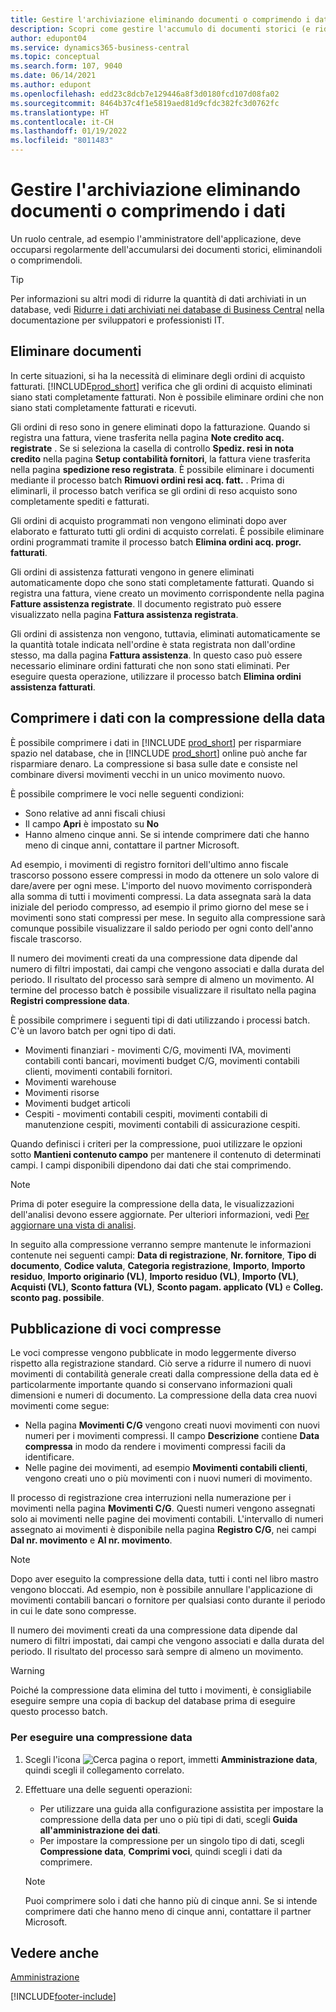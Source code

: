 ```yaml
---
title: Gestire l'archiviazione eliminando documenti o comprimendo i dati
description: Scopri come gestire l'accumulo di documenti storici (e ridurre la quantità di dati archiviati in un database) eliminandoli o comprimendoli.
author: edupont04
ms.service: dynamics365-business-central
ms.topic: conceptual
ms.search.form: 107, 9040
ms.date: 06/14/2021
ms.author: edupont
ms.openlocfilehash: edd23c8dcb7e129446a8f3d0180fcd107d08fa02
ms.sourcegitcommit: 8464b37c4f1e5819aed81d9cfdc382fc3d0762fc
ms.translationtype: HT
ms.contentlocale: it-CH
ms.lasthandoff: 01/19/2022
ms.locfileid: "8011483"
---
```

# <a name="manage-storage-by-deleting-documents-or-compressing-data"></a>Gestire l'archiviazione eliminando documenti o comprimendo i dati

Un ruolo centrale, ad esempio l'amministratore dell'applicazione, deve occuparsi regolarmente dell'accumularsi dei documenti storici, eliminandoli o comprimendoli.  

> [!TIP]
> Per informazioni su altri modi di ridurre la quantità di dati archiviati in un database, vedi [Ridurre i dati archiviati nei database di Business Central](/dynamics365/business-central/dev-itpro/administration/database-reduce-data) nella documentazione per sviluppatori e professionisti IT.

## <a name="delete-documents"></a>Eliminare documenti

In certe situazioni, si ha la necessità di eliminare degli ordini di acquisto fatturati. [!INCLUDE[prod_short](includes/prod_short.md)] verifica che gli ordini di acquisto eliminati siano stati completamente fatturati. Non è possibile eliminare ordini che non siano stati completamente fatturati e ricevuti.  

Gli ordini di reso sono in genere eliminati dopo la fatturazione. Quando si registra una fattura, viene trasferita nella pagina **Note credito acq. registrate** . Se si seleziona la casella di controllo **Spediz. resi in nota credito** nella pagina **Setup contabilità fornitori**, la fattura viene trasferita nella pagina **spedizione reso registrata**. È possibile eliminare i documenti mediante il processo batch **Rimuovi ordini resi acq. fatt.** . Prima di eliminarli, il processo batch verifica se gli ordini di reso acquisto sono completamente spediti e fatturati.  

Gli ordini di acquisto programmati non vengono eliminati dopo aver elaborato e fatturato tutti gli ordini di acquisto correlati. È possibile eliminare ordini programmati tramite il processo batch **Elimina ordini acq. progr. fatturati**.  

Gli ordini di assistenza fatturati vengono in genere eliminati automaticamente dopo che sono stati completamente fatturati. Quando si registra una fattura, viene creato un movimento corrispondente nella pagina **Fatture assistenza registrate**. Il documento registrato può essere visualizzato nella pagina **Fattura assistenza registrata**.  

Gli ordini di assistenza non vengono, tuttavia, eliminati automaticamente se la quantità totale indicata nell'ordine è stata registrata non dall'ordine stesso, ma dalla pagina **Fattura assistenza**. In questo caso può essere necessario eliminare ordini fatturati che non sono stati eliminati. Per eseguire questa operazione, utilizzare il processo batch **Elimina ordini assistenza fatturati**.  

## <a name="compress-data-with-date-compression"></a>Comprimere i dati con la compressione della data

È possibile comprimere i dati in [!INCLUDE [prod_short](includes/prod_short.md)] per risparmiare spazio nel database, che in [!INCLUDE [prod_short](includes/prod_short.md)] online può anche far risparmiare denaro. La compressione si basa sulle date e consiste nel combinare diversi movimenti vecchi in un unico movimento nuovo. 

È possibile comprimere le voci nelle seguenti condizioni:

* Sono relative ad anni fiscali chiusi
* Il campo **Apri** è impostato su **No** 
* Hanno almeno cinque anni. Se si intende comprimere dati che hanno meno di cinque anni, contattare il partner Microsoft.

Ad esempio, i movimenti di registro fornitori dell'ultimo anno fiscale trascorso possono essere compressi in modo da ottenere un solo valore di dare/avere per ogni mese. L'importo del nuovo movimento corrisponderà alla somma di tutti i movimenti compressi. La data assegnata sarà la data iniziale del periodo compresso, ad esempio il primo giorno del mese se i movimenti sono stati compressi per mese. In seguito alla compressione sarà comunque possibile visualizzare il saldo periodo per ogni conto dell'anno fiscale trascorso.

Il numero dei movimenti creati da una compressione data dipende dal numero di filtri impostati, dai campi che vengono associati e dalla durata del periodo. Il risultato del processo sarà sempre di almeno un movimento. Al termine del processo batch è possibile visualizzare il risultato nella pagina **Registri compressione data**.

È possibile comprimere i seguenti tipi di dati utilizzando i processi batch. C'è un lavoro batch per ogni tipo di dati.

* Movimenti finanziari - movimenti C/G, movimenti IVA, movimenti contabili conti bancari, movimenti budget C/G, movimenti contabili clienti, movimenti contabili fornitori.
* Movimenti warehouse 
* Movimenti risorse
* Movimenti budget articoli
* Cespiti - movimenti contabili cespiti, movimenti contabili di manutenzione cespiti, movimenti contabili di assicurazione cespiti.

Quando definisci i criteri per la compressione, puoi utilizzare le opzioni sotto **Mantieni contenuto campo** per mantenere il contenuto di determinati campi. I campi disponibili dipendono dai dati che stai comprimendo.

> [!NOTE]
> Prima di poter eseguire la compressione della data, le visualizzazioni dell'analisi devono essere aggiornate. Per ulteriori informazioni, vedi [Per aggiornare una vista di analisi](bi-how-analyze-data-dimension.md#to-update-an-analysis-view).

In seguito alla compressione verranno sempre mantenute le informazioni contenute nei seguenti campi: **Data di registrazione**, **Nr. fornitore**, **Tipo di documento**, **Codice valuta**, **Categoria registrazione**, **Importo**, **Importo residuo**, **Importo originario (VL)**, **Importo residuo (VL)**, **Importo (VL)**, **Acquisti (VL)**, **Sconto fattura (VL)**, **Sconto pagam. applicato (VL)** e **Colleg. sconto pag. possibile**.

## <a name="posting-compressed-entries"></a>Pubblicazione di voci compresse
Le voci compresse vengono pubblicate in modo leggermente diverso rispetto alla registrazione standard. Ciò serve a ridurre il numero di nuovi movimenti di contabilità generale creati dalla compressione della data ed è particolarmente importante quando si conservano informazioni quali dimensioni e numeri di documento. La compressione della data crea nuovi movimenti come segue:
* Nella pagina **Movimenti C/G** vengono creati nuovi movimenti con nuovi numeri per i movimenti compressi. Il campo **Descrizione** contiene **Data compressa** in modo da rendere i movimenti compressi facili da identificare. 
* Nelle pagine dei movimenti, ad esempio **Movimenti contabili clienti**, vengono creati uno o più movimenti con i nuovi numeri di movimento. 

Il processo di registrazione crea interruzioni nella numerazione per i movimenti nella pagina **Movimenti C/G**. Questi numeri vengono assegnati solo ai movimenti nelle pagine dei movimenti contabili. L'intervallo di numeri assegnato ai movimenti è disponibile nella pagina **Registro C/G**, nei campi **Dal nr. movimento** e **Al nr. movimento**. 

> [!NOTE]
> Dopo aver eseguito la compressione della data, tutti i conti nel libro mastro vengono bloccati. Ad esempio, non è possibile annullare l'applicazione di movimenti contabili bancari o fornitore per qualsiasi conto durante il periodo in cui le date sono compresse.

Il numero dei movimenti creati da una compressione data dipende dal numero di filtri impostati, dai campi che vengono associati e dalla durata del periodo. Il risultato del processo sarà sempre di almeno un movimento. 

> [!WARNING]
> Poiché la compressione data elimina del tutto i movimenti, è consigliabile eseguire sempre una copia di backup del database prima di eseguire questo processo batch.

### <a name="to-run-a-date-compression"></a>Per eseguire una compressione data
1. Scegli l'icona ![Cerca pagina o report](media/ui-search/search_small.png "Icona Cerca pagina o report"), immetti **Amministrazione data**, quindi scegli il collegamento correlato.
2. Effettuare una delle seguenti operazioni:
    * Per utilizzare una guida alla configurazione assistita per impostare la compressione della data per uno o più tipi di dati, scegli **Guida all'amministrazione dei dati**.
    * Per impostare la compressione per un singolo tipo di dati, scegli **Compressione data**, **Comprimi voci**, quindi scegli i dati da comprimere.

   > [!NOTE]
   > Puoi comprimere solo i dati che hanno più di cinque anni. Se si intende comprimere dati che hanno meno di cinque anni, contattare il partner Microsoft.

## <a name="see-also"></a>Vedere anche

[Amministrazione](admin-setup-and-administration.md)  


[!INCLUDE[footer-include](includes/footer-banner.md)]